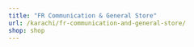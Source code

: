 ```yaml
---
title: "FR Communication & General Store"
url: /karachi/fr-communication-and-general-store/
shop: shop
---
```

